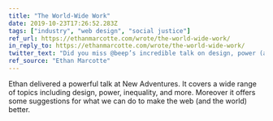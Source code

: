 ```yaml
---
title: "The World-Wide Work"
date: 2019-10-23T17:26:52.283Z
tags: ["industry", "web design", "social justice"]
ref_url: https://ethanmarcotte.com/wrote/the-world-wide-work/
in_reply_to: https://ethanmarcotte.com/wrote/the-world-wide-work/
twitter_text: "Did you miss @beep’s incredible talk on design, power (and so much more) at @naconf? You can watch it (or read it) here."
ref_source: "Ethan Marcotte"
---
```


Ethan delivered a powerful talk at New Adventures. It covers a wide range of topics including design, power, inequality, and more. Moreover it offers some suggestions for what we can do to make the web (and the world) better.